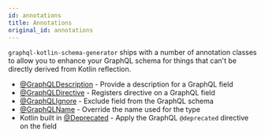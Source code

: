 ```yaml
---
id: annotations
title: Annotations
original_id: annotations
---
```

`graphql-kotlin-schema-generator` ships with a number of annotation classes to allow you to enhance your GraphQL schema
for things that can't be directly derived from Kotlin reflection.

-   [@GraphQLDescription](../customizing-schemas/documenting-fields) - Provide a description for a GraphQL field
-   [@GraphQLDirective](../customizing-schemas/directives) - Registers directive on a GraphQL field
-   [@GraphQLIgnore](../customizing-schemas/excluding-fields) - Exclude field from the GraphQL schema
-   [@GraphQLName](../customizing-schemas/renaming-fields) - Override the name used for the type
-   Kotlin built in [@Deprecated](../customizing-schemas/deprecating-schema) - Apply the GraphQL `@deprecated` directive on the field

